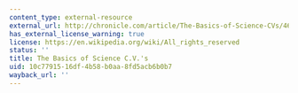 ```yaml
---
content_type: external-resource
external_url: http://chronicle.com/article/The-Basics-of-Science-CVs/46275/
has_external_license_warning: true
license: https://en.wikipedia.org/wiki/All_rights_reserved
status: ''
title: The Basics of Science C.V.'s
uid: 10c77915-16df-4b58-b0aa-8fd5acb6b0b7
wayback_url: ''
---
```

